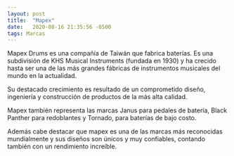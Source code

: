 ```yaml
---
layout: post
title:  "Mapex"
date:   2020-08-16 21:35:56 -0500
tags: Marcas
---
```

Mapex Drums es una compañía de Taiwán que fabrica baterías. Es una subdivisión de KHS Musical Instruments (fundada en 1930) y ha crecido hasta ser una de las más grandes fábricas de instrumentos musicales del mundo en la actualidad.

Su destacado crecimiento es resultado de un comprometido diseño, ingeniería y construcción de productos de la más alta calidad.

Mapex también representa las marcas Janus para pedales de batería, Black Panther para redoblantes y Tornado, para baterías de bajo costo.​


Además cabe destacar que mapex es una de las marcas más reconocidas mundialmente y sus diseños son únicos y muy confiables, contando también con un rendimiento increíble.
